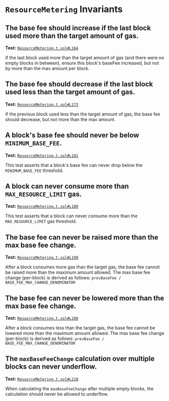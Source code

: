 # `ResourceMetering` Invariants

## The base fee should increase if the last block used more than the target amount of gas.
**Test:** [`ResourceMetering.t.sol#L164`](../test/invariants/ResourceMetering.t.sol#L164)

If the last block used more than the target amount of gas (and there were no empty blocks in between), ensure this block's baseFee increased, but not by more than the max amount per block. 

## The base fee should decrease if the last block used less than the target amount of gas.
**Test:** [`ResourceMetering.t.sol#L173`](../test/invariants/ResourceMetering.t.sol#L173)

If the previous block used less than the target amount of gas, the base fee should decrease, but not more than the max amount. 

## A block's base fee should never be below `MINIMUM_BASE_FEE`.
**Test:** [`ResourceMetering.t.sol#L181`](../test/invariants/ResourceMetering.t.sol#L181)

This test asserts that a block's base fee can never drop below the `MINIMUM_BASE_FEE` threshold. 

## A block can never consume more than `MAX_RESOURCE_LIMIT` gas.
**Test:** [`ResourceMetering.t.sol#L189`](../test/invariants/ResourceMetering.t.sol#L189)

This test asserts that a block can never consume more than the `MAX_RESOURCE_LIMIT` gas threshold. 

## The base fee can never be raised more than the max base fee change.
**Test:** [`ResourceMetering.t.sol#L199`](../test/invariants/ResourceMetering.t.sol#L199)

After a block consumes more gas than the target gas, the base fee cannot be raised more than the maximum amount allowed. The max base fee change (per-block) is derived as follows: `prevBaseFee / BASE_FEE_MAX_CHANGE_DENOMINATOR` 

## The base fee can never be lowered more than the max base fee change.
**Test:** [`ResourceMetering.t.sol#L209`](../test/invariants/ResourceMetering.t.sol#L209)

After a block consumes less than the target gas, the base fee cannot be lowered more than the maximum amount allowed. The max base fee change (per-block) is derived as follows: `prevBaseFee / BASE_FEE_MAX_CHANGE_DENOMINATOR` 

## The `maxBaseFeeChange` calculation over multiple blocks can never underflow.
**Test:** [`ResourceMetering.t.sol#L218`](../test/invariants/ResourceMetering.t.sol#L218)

When calculating the `maxBaseFeeChange` after multiple empty blocks, the calculation should never be allowed to underflow. 